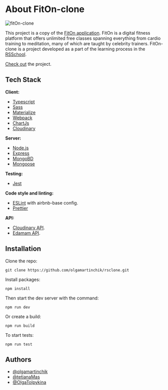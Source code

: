 # About FitOn-clone

![fitOn-clone](https://user-images.githubusercontent.com/76964682/158422680-4ad2e5ca-69c9-4f8e-8218-f2e5e06621ad.JPG)

This project is a copy of the [FitOn application](https://fitonapp.com/). FitOn is a digital fitness platform that offers unlimited free classes spanning everything from cardio training to meditation, many of which are taught by celebrity trainers.
FitOn-clone is a project developed as a part of the learning process in the [RSSchool](https://rs.school/).

[Check out](https://fiton-clone.netlify.app/) the project.

## Tech Stack

**Client:**

-   [Typescript](https://www.typescriptlang.org/)
-   [Sass](https://sass-lang.com/)
-   [Materialize](https://materializecss.com/)
-   [Webpack](https://webpack.js.org/)
-   [ChartJs](https://www.chartjs.org/)
-   [Cloudinary](https://cloudinary.com/)

**Server:**

-   [Node.js](https://nodejs.org/en/)
-   [Express](https://expressjs.com/)
-   [MongoBD](https://www.mongodb.com/)
-   [Mongoose](https://mongoosejs.com/)

**Testing:**

-   [Jest](https://jestjs.io/)

**Code style and linting:**

-   [ESLint](https://eslint.org/) with airbnb-base config.
-   [Prettier](https://prettier.io/)

**API:**

-   [Cloudinary API](https://cloudinary.com/documentation/image_upload_api_reference).
-   [Edamam API](https://developer.edamam.com/edamam-recipe-api).

## Installation

Clone the repo:

```
git clone https://github.com/olgamartinchik/rsclone.git
```

Install packages:

```
npm install
```

Then start the dev server with the command:

```
npm run dev
```

Or create a build:

```
npm run build
```

To start tests:

```
npm run test
```

## Authors

-   [@olgamartinchik](https://www.github.com/olgamartinchik)
-   [@tetianaMas](https://www.github.com/tetianaMas)
-   [@OlgaTolpykina](https://www.github.com/OlgaTolpykina)
